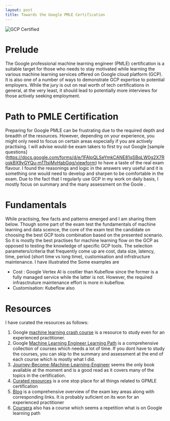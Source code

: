 ```yaml
---
layout: post
title: Towards the Google PMLE Certification
---
```


![GCP Certified](http://placehold.it/800x400 "Large example image")
# Prelude
The Google professional machine learning engineer (PMLE) certification is a suitable target for those who needs to stay motivated while learning the various machine learning services offered on Google cloud platform (GCP). It is also one of a number of ways to demonstrate GCP expertise to potential employers. While the jury is out on real worth of tech certifications in general,  at the very least, it should lead to potentially more interviews for those actively seeking employment. 

# Path to PMLE Certification
Preparing for Google PMLE can be frustrating due to the required depth and breadth of the resources. However, depending on your experience, you might only need to focus on certain areas especially if you are actively practising. I will advise would-be exam takers to first try out Google [sample questions] (https://docs.google.com/forms/d/e/1FAIpQLSeYmkCANE81qSBqLW0g2X7RoskBX9yGYQu-m1TtsjMvHabGqg/viewform) to have a taste of the real exam flavour. I found the reasonings and logic in the answers very useful and it is something one would need to develop and sharpen to be comfortable in the exam. Due to the fact that I regularly use GCP in my work on daily basis, I mostly focus on summary and the many assessment on the Goole . 

# Fundamentals
While practising, few facts and patterns emerged and I am sharing them below. Though some part of the exam test the fundamentals of machine learning and data sceince, the core of the exam test the candidate on choosing the best GCP tools combination based on the presented scenario. So it is mostly the best practises for machine learning flow on the GCP as opposed to testing the knowledge of specific GCP tools. The selection parameters/criteria that frequently come up are cost, data size, latency, time, period (short time vs long time), customisation and infrstructure maintenance. I have illustrated the Some examples are 
 * Cost : Google Vertex AI is costlier than Kubeflow since the former is a fully managed service while the latter is not. However, the required infrasctruture maintenance effort is more in kubeflow. 
 * Customisation: Kubeflow also

# Resources
I have curated the resources as follows: 

1. Google [machine learning crash course](https://developers.google.com/machine-learning/crash-course) is a resource to study even for an experienced practitioner. 
2. Google [Machine Learning Engineer Learning Path](https://www.cloudskillsboost.google/paths/17) is a comprehensive collection of courses which needs a lot of time. If you dont have to study the courses, you can skip to the summary and assessment at the end of each course which is mostly what I did. 
3. [Journey-Become-Machine-Learning-Engineer](https://www.amazon.com/Journey-Become-Machine-Learning-Engineer/dp/1803233729Book) seems the only book available at the moment and is a good read as it covers many of the topics in the certification.
4. [Curated resources](https://github.com/sathishvj/awesome-gcp-certifications/blob/master/professional-machine-learning-engineer.md) is a one stop place for all things related to GPMLE certification
6. [Blog](https://dzlab.github.io/certification/2022/01/08/gcp-ml-engineer-prep/) is a comprehensive overview of the exam key areas along with corresponding links. It is probably suficient on its won for an experienced practitioner
7. [Coursera](https://gb.coursera.org/professional-certificates/preparing-for-google-cloud-machine-learning-engineer-professional-certificate) also has a course which seems a repetition what is on Google learning path


